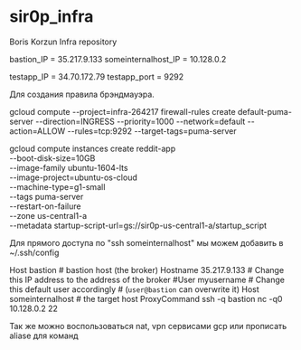 # sir0p_infra
Boris Korzun Infra repository

bastion_IP = 35.217.9.133
someinternalhost_IP = 10.128.0.2

testapp_IP = 34.70.172.79
testapp_port = 9292


Для создания правила брэндмауэра.

gcloud compute --project=infra-264217 firewall-rules create default-puma-server --direction=INGRESS --priority=1000 --network=default --action=ALLOW --rules=tcp:9292 --target-tags=puma-server

gcloud compute instances create reddit-app\
  --boot-disk-size=10GB \
  --image-family ubuntu-1604-lts \
  --image-project=ubuntu-os-cloud \
  --machine-type=g1-small \
  --tags puma-server \
  --restart-on-failure \
  --zone us-central1-a \
  --metadata startup-script-url=gs://sir0p-us-central1-a/startup_script



Для прямого доступа по "ssh someinternalhost" мы можем добавить в
~/.ssh/config

Host bastion          # bastion host (the broker)
Hostname 35.217.9.133    # Change this IP address to the address of the broker
#User myusername         # Change this default user accordingly
                         # (`user@bastion` can overwrite it)
Host someinternalhost    # the target host
ProxyCommand ssh -q bastion nc -q0 10.128.0.2 22

Так же можно воспользоваться nat, vpn сервисами gcp или прописать aliase для команд

